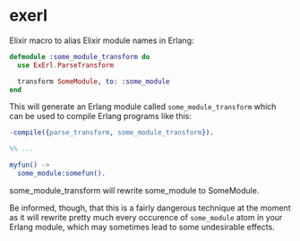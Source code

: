 # exerl

Elixir macro to alias Elixir module names in Erlang:

```elixir
defmodule :some_module_transform do
  use ExErl.ParseTransform

  transform SomeModule, to: :some_module
end
```

This will generate an Erlang module called `some_module_transform` which
can be used to compile Erlang programs like this:

```erlang
-compile({parse_transform, some_module_transform}).

%% ...

myfun() ->
  some_module:somefun().
```

some_module_transform will rewrite some_module to SomeModule.

Be informed, though, that this is a fairly dangerous technique at the moment as it
will rewrite pretty much every occurence of `some_module` atom in your Erlang module,
which may sometimes lead to some undesirable effects.

